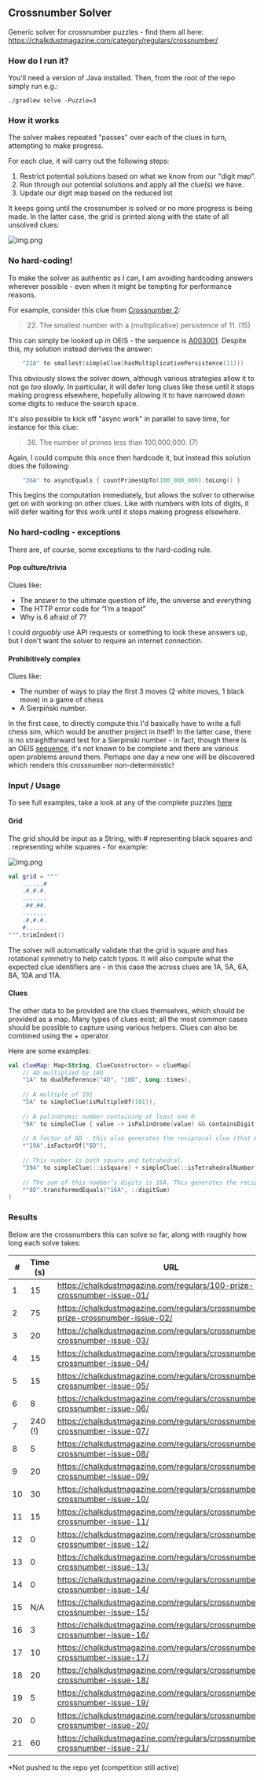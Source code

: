 ## Crossnumber Solver

Generic solver for crossnumber puzzles - find them all here: https://chalkdustmagazine.com/category/regulars/crossnumber/

### How do I run it?

You'll need a version of Java installed. Then, from the root of the repo simply run e.g.:

```shell
./gradlew solve -Puzzle=3
```

### How it works

The solver makes repeated "passes" over each of the clues in turn, attempting to make progress. 

For each clue, it will carry out the following steps:

1. Restrict potential solutions based on what we know from our "digit map". 
2. Run through our potential solutions and apply all the clue(s) we have.
3. Update our digit map based on the reduced list

It keeps going until the crossnumber is solved or no more progress is being made. In the latter case, the grid is printed along with the state of all unsolved clues:

![img.png](docs/unsolved-output.png)

### No hard-coding!

To make the solver as authentic as I can, I am avoiding hardcoding answers wherever possible - even when it might be tempting for performance reasons.

For example, consider this clue from [Crossnumber 2](https://chalkdustmagazine.com/regulars/crossnumber/100-prize-crossnumber-issue-02/):

> 22. The smallest number with a (multiplicative) persistence of 11. (15)

This can simply be looked up in OEIS - the sequence is [A003001](https://oeis.org/A003001). Despite this, my solution instead derives the answer:

```kotlin
    "22A" to smallest(simpleClue(hasMultiplicativePersistence(11)))
```

This obviously slows the solver down, although various strategies allow it to not go _too_ slowly. In particular, it will defer long clues like these until it stops making progress elsewhere, hopefully allowing it to have narrowed down some digits to reduce the search space.

It's also possible to kick off "async work" in parallel to save time, for instance for this clue:

> 36. The number of primes less than 100,000,000. (7)

Again, I could compute this once then hardcode it, but instead this solution does the following:

```kotlin
    "36A" to asyncEquals { countPrimesUpTo(100_000_000).toLong() }
```

This begins the computation immediately, but allows the solver to otherwise get on with working on other clues. Like with numbers with lots of digits, it will defer waiting for this work until it stops making progress elsewhere.

### No hard-coding - exceptions

There are, of course, some exceptions to the hard-coding rule.

#### Pop culture/trivia

Clues like:

 - The answer to the ultimate question of life, the universe and everything
 - The HTTP error code for “I’m a teapot”
 - Why is 6 afraid of 7?

I could _arguably_ use API requests or something to look these answers up, but I don't want the solver to require an internet connection.

#### Prohibitively complex

Clues like:

 - The number of ways to play the first 3 moves (2 white moves, 1 black move) in a game of chess
 - A Sierpiński number.

In the first case, to directly compute this I'd basically have to write a full chess sim, which would be another project in itself!
In the latter case, there is no straightforward test for a Sierpinski number - in fact, though there is an OEIS [sequence](https://oeis.org/A076336), it's not known to be complete and there are various open problems around them. Perhaps one day a new one will be discovered which renders this crossnumber non-deterministic!

### Input / Usage

To see full examples, take a look at any of the complete puzzles [here](src/main/kotlin/puzzles)

#### Grid

The grid should be input as a String, with # representing black squares and . representing white squares - for example:

![img.png](docs/example-grid.png)

```kotlin
val grid = """
    ......#
    .#.#.#.
    .......
    .##.##.
    .......
    .#.#.#.
    #......
""".trimIndent()
```

The solver will automatically validate that the grid is square and has rotational symmetry to help catch typos. It will
also compute what the expected clue identifiers are - in this case the across clues are 1A, 5A, 6A, 8A, 10A and 11A.

#### Clues

The other data to be provided are the clues themselves, which should be provided as a map. 
Many types of clues exist; all the most common cases should be possible to capture using various helpers. 
Clues can also be combined using the + operator.

Here are some examples:

```kotlin
val clueMap: Map<String, ClueConstructor> = clueMap(
    // 4D multiplied by 18D
    "1A" to dualReference("4D", "18D", Long::times),
    
    // A multiple of 101
    "5A" to simpleClue(isMultipleOf(101)),
    
    // A palindromic number containing at least one 0
    "9A" to simpleClue { value -> isPalindrome(value) && containsDigit(0)(value) },
    
    // A factor of 6D - this also generates the reciprocal clue (that 6D is a multiple of 19A)
    *"19A".isFactorOf("6D"),
    
    // This number is both square and tetrahedral.
    "39A" to simpleClue(::isSquare) + simpleClue(::isTetrahedralNumber),
    
    // The sum of this number’s digits is 16A. This generates the reciprocal too
    *"8D".transformedEquals("16A", ::digitSum)
)
```

### Results

Below are the crossnumbers this can solve so far, along with roughly how long each solve takes:

| #  | Time (s) | URL                                                                                |
|----|----------|------------------------------------------------------------------------------------|
| 1  | 15       | https://chalkdustmagazine.com/regulars/100-prize-crossnumber-issue-01/             |
| 2  | 75       | https://chalkdustmagazine.com/regulars/crossnumber/100-prize-crossnumber-issue-02/ |
| 3  | 20       | https://chalkdustmagazine.com/regulars/crossnumber/prize-crossnumber-issue-03/     |
| 4  | 15       | https://chalkdustmagazine.com/regulars/crossnumber/prize-crossnumber-issue-04/     |
| 5  | 15       | https://chalkdustmagazine.com/regulars/crossnumber/prize-crossnumber-issue-05/     |
| 6  | 8        | https://chalkdustmagazine.com/regulars/crossnumber/prize-crossnumber-issue-06/     |
| 7  | 240 (!)  | https://chalkdustmagazine.com/regulars/crossnumber/prize-crossnumber-issue-07/     |
| 8  | 5        | https://chalkdustmagazine.com/regulars/crossnumber/prize-crossnumber-issue-08/     |
| 9  | 20       | https://chalkdustmagazine.com/regulars/crossnumber/prize-crossnumber-issue-09/     |
| 10 | 30       | https://chalkdustmagazine.com/regulars/crossnumber/prize-crossnumber-issue-10/     |
| 11 | 15       | https://chalkdustmagazine.com/regulars/crossnumber/prize-crossnumber-issue-11/     |
| 12 | 0        | https://chalkdustmagazine.com/regulars/crossnumber/prize-crossnumber-issue-12/     |
| 13 | 0        | https://chalkdustmagazine.com/regulars/crossnumber/prize-crossnumber-issue-13/     |
| 14 | 0        | https://chalkdustmagazine.com/regulars/crossnumber/prize-crossnumber-issue-14/     |
| 15 | N/A      | https://chalkdustmagazine.com/regulars/crossnumber/prize-crossnumber-issue-15/     |
| 16 | 3        | https://chalkdustmagazine.com/regulars/crossnumber/prize-crossnumber-issue-16/     |
| 17 | 10       | https://chalkdustmagazine.com/regulars/crossnumber/prize-crossnumber-issue-17/     |
| 18 | 20       | https://chalkdustmagazine.com/regulars/crossnumber/prize-crossnumber-issue-18/     |
| 19 | 5        | https://chalkdustmagazine.com/regulars/crossnumber/prize-crossnumber-issue-19/     |
| 20 | 0        | https://chalkdustmagazine.com/regulars/crossnumber/prize-crossnumber-issue-20/     |
| 21 | 60       | https://chalkdustmagazine.com/regulars/crossnumber/prize-crossnumber-issue-21/     |

*Not pushed to the repo yet (competition still active)